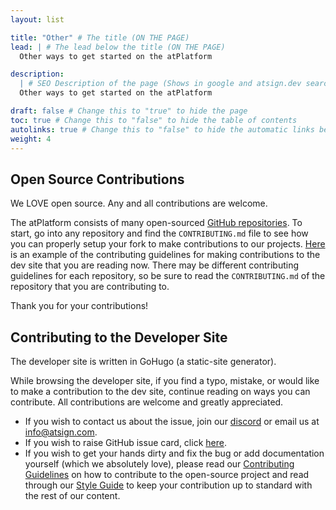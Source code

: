 ```yaml
---
layout: list

title: "Other" # The title (ON THE PAGE)
lead: | # The lead below the title (ON THE PAGE)
  Other ways to get started on the atPlatform

description:
  | # SEO Description of the page (Shows in google and atsign.dev search)
  Other ways to get started on the atPlatform

draft: false # Change this to "true" to hide the page
toc: true # Change this to "false" to hide the table of contents
autolinks: true # Change this to "false" to hide the automatic links below your content
weight: 4
---
```


## Open Source Contributions

We LOVE open source. Any and all contributions are welcome. 

The atPlatform consists of many open-sourced [GitHub repositories](https://github.com/atsign-foundation). To start, go into any repository and find the `CONTRIBUTING.md` file to see how you can properly setup your fork to make contributions to our projects. [Here](https://github.com/atsign-foundation/atsign.dev-3.0/blob/trunk/CONTRIBUTING.md) is an example of the contributing guidelines for making contributions to the dev site that you are reading now. There may be different contributing guidelines for each repository, so be sure to read the `CONTRIBUTING.md` of the repository that you are contributing to.

Thank you for your contributions!

## Contributing to the Developer Site

The developer site is written in GoHugo (a static-site generator).

While browsing the developer site, if you find a typo, mistake, or would like to make a contribution to the dev site, continue reading on ways you can contribute. All contributions are welcome and greatly appreciated.

- If you wish to contact us about the issue, join our [discord](https://discord.gg/55sHTQFxfz) or email us at [info@atsign.com](mailto:info@atsign.com).
- If you wish to raise GitHub issue card, click [here](https://github.com/atsign-foundation/atsign.dev-3.0/issues).
- If you wish to get your hands dirty and fix the bug or add documentation yourself (which we absolutely love), please read our [Contributing Guidelines](https://github.com/atsign-foundation/atsign.dev-3.0/blob/trunk/CONTRIBUTING.md) on how to contribute to the open-source project and read through our [Style Guide](/docs/contribute/style-guide/) to keep your contribution up to standard with the rest of our content.

<!-- add C++ and TS here? -->